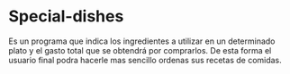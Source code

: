 # Special-dishes
Es un programa que indica los ingredientes a utilizar en un determinado plato y el gasto total que se obtendrá por comprarlos. De esta forma el usuario final podra hacerle mas sencillo ordenas sus recetas de comidas.
